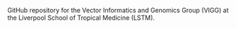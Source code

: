 GitHub repository for the Vector Informatics and Genomics Group (VIGG) at the Liverpool School of Tropical Medicine (LSTM). 

<!---
vigg-lstm/vigg-lstm is a ✨ special ✨ repository because its `README.md` (this file) appears on your GitHub profile.
You can click the Preview link to take a look at your changes.
--->
